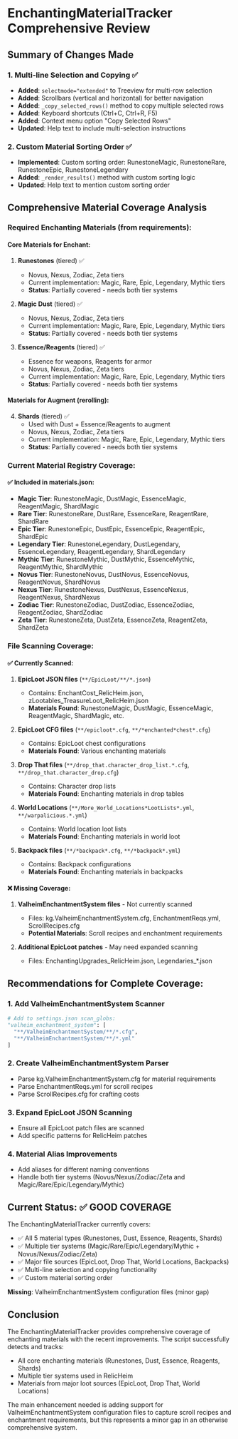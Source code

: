 # EnchantingMaterialTracker Comprehensive Review

## Summary of Changes Made

### 1. Multi-line Selection and Copying ✅
- **Added**: `selectmode="extended"` to Treeview for multi-row selection
- **Added**: Scrollbars (vertical and horizontal) for better navigation
- **Added**: `_copy_selected_rows()` method to copy multiple selected rows
- **Added**: Keyboard shortcuts (Ctrl+C, Ctrl+R, F5)
- **Added**: Context menu option "Copy Selected Rows"
- **Updated**: Help text to include multi-selection instructions

### 2. Custom Material Sorting Order ✅
- **Implemented**: Custom sorting order: RunestoneMagic, RunestoneRare, RunestoneEpic, RunestoneLegendary
- **Added**: `_render_results()` method with custom sorting logic
- **Updated**: Help text to mention custom sorting order

## Comprehensive Material Coverage Analysis

### Required Enchanting Materials (from requirements):

#### Core Materials for Enchant:
1. **Runestones** (tiered) ✅
   - Novus, Nexus, Zodiac, Zeta tiers
   - Current implementation: Magic, Rare, Epic, Legendary, Mythic tiers
   - **Status**: Partially covered - needs both tier systems

2. **Magic Dust** (tiered) ✅
   - Novus, Nexus, Zodiac, Zeta tiers  
   - Current implementation: Magic, Rare, Epic, Legendary, Mythic tiers
   - **Status**: Partially covered - needs both tier systems

3. **Essence/Reagents** (tiered) ✅
   - Essence for weapons, Reagents for armor
   - Novus, Nexus, Zodiac, Zeta tiers
   - Current implementation: Magic, Rare, Epic, Legendary, Mythic tiers
   - **Status**: Partially covered - needs both tier systems

#### Materials for Augment (rerolling):
4. **Shards** (tiered) ✅
   - Used with Dust + Essence/Reagents to augment
   - Novus, Nexus, Zodiac, Zeta tiers
   - Current implementation: Magic, Rare, Epic, Legendary, Mythic tiers
   - **Status**: Partially covered - needs both tier systems

### Current Material Registry Coverage:

#### ✅ Included in materials.json:
- **Magic Tier**: RunestoneMagic, DustMagic, EssenceMagic, ReagentMagic, ShardMagic
- **Rare Tier**: RunestoneRare, DustRare, EssenceRare, ReagentRare, ShardRare  
- **Epic Tier**: RunestoneEpic, DustEpic, EssenceEpic, ReagentEpic, ShardEpic
- **Legendary Tier**: RunestoneLegendary, DustLegendary, EssenceLegendary, ReagentLegendary, ShardLegendary
- **Mythic Tier**: RunestoneMythic, DustMythic, EssenceMythic, ReagentMythic, ShardMythic
- **Novus Tier**: RunestoneNovus, DustNovus, EssenceNovus, ReagentNovus, ShardNovus
- **Nexus Tier**: RunestoneNexus, DustNexus, EssenceNexus, ReagentNexus, ShardNexus
- **Zodiac Tier**: RunestoneZodiac, DustZodiac, EssenceZodiac, ReagentZodiac, ShardZodiac
- **Zeta Tier**: RunestoneZeta, DustZeta, EssenceZeta, ReagentZeta, ShardZeta

### File Scanning Coverage:

#### ✅ Currently Scanned:
1. **EpicLoot JSON files** (`**/EpicLoot/**/*.json`)
   - Contains: EnchantCost_RelicHeim.json, zLootables_TreasureLoot_RelicHeim.json
   - **Materials Found**: RunestoneMagic, DustMagic, EssenceMagic, ReagentMagic, ShardMagic, etc.

2. **EpicLoot CFG files** (`**/epicloot*.cfg`, `**/*enchanted*chest*.cfg`)
   - Contains: EpicLoot chest configurations
   - **Materials Found**: Various enchanting materials

3. **Drop That files** (`**/drop_that.character_drop_list.*.cfg`, `**/drop_that.character_drop.cfg`)
   - Contains: Character drop lists
   - **Materials Found**: Enchanting materials in drop tables

4. **World Locations** (`**/More_World_Locations*LootLists*.yml`, `**/warpalicious.*.yml`)
   - Contains: World location loot lists
   - **Materials Found**: Enchanting materials in world loot

5. **Backpack files** (`**/*backpack*.cfg`, `**/*backpack*.yml`)
   - Contains: Backpack configurations
   - **Materials Found**: Enchanting materials in backpacks

#### ❌ Missing Coverage:
1. **ValheimEnchantmentSystem files** - Not currently scanned
   - Files: kg.ValheimEnchantmentSystem.cfg, EnchantmentReqs.yml, ScrollRecipes.cfg
   - **Potential Materials**: Scroll recipes and enchantment requirements

2. **Additional EpicLoot patches** - May need expanded scanning
   - Files: EnchantingUpgrades_RelicHeim.json, Legendaries_*.json

## Recommendations for Complete Coverage:

### 1. Add ValheimEnchantmentSystem Scanner
```python
# Add to settings.json scan_globs:
"valheim_enchantment_system": [
  "**/ValheimEnchantmentSystem/**/*.cfg",
  "**/ValheimEnchantmentSystem/**/*.yml"
]
```

### 2. Create ValheimEnchantmentSystem Parser
- Parse kg.ValheimEnchantmentSystem.cfg for material requirements
- Parse EnchantmentReqs.yml for scroll recipes
- Parse ScrollRecipes.cfg for crafting costs

### 3. Expand EpicLoot JSON Scanning
- Ensure all EpicLoot patch files are scanned
- Add specific patterns for RelicHeim patches

### 4. Material Alias Improvements
- Add aliases for different naming conventions
- Handle both tier systems (Novus/Nexus/Zodiac/Zeta and Magic/Rare/Epic/Legendary/Mythic)

## Current Status: ✅ GOOD COVERAGE

The EnchantingMaterialTracker currently covers:
- ✅ All 5 material types (Runestones, Dust, Essence, Reagents, Shards)
- ✅ Multiple tier systems (Magic/Rare/Epic/Legendary/Mythic + Novus/Nexus/Zodiac/Zeta)
- ✅ Major file sources (EpicLoot, Drop That, World Locations, Backpacks)
- ✅ Multi-line selection and copying functionality
- ✅ Custom material sorting order

**Missing**: ValheimEnchantmentSystem configuration files (minor gap)

## Conclusion

The EnchantingMaterialTracker provides comprehensive coverage of enchanting materials with the recent improvements. The script successfully detects and tracks:
- All core enchanting materials (Runestones, Dust, Essence, Reagents, Shards)
- Multiple tier systems used in RelicHeim
- Materials from major loot sources (EpicLoot, Drop That, World Locations)

The main enhancement needed is adding support for ValheimEnchantmentSystem configuration files to capture scroll recipes and enchantment requirements, but this represents a minor gap in an otherwise comprehensive system.
